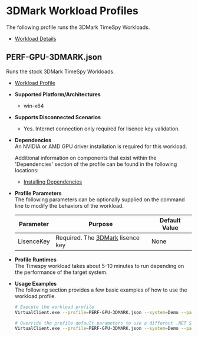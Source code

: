 ﻿# 3DMark Workload Profiles
The following profile runs the 3DMark TimeSpy Workloads.

* [Workload Details](./3DMark.md)  

## PERF-GPU-3DMARK.json
Runs the stock 3DMark TimeSpy Workloads.

* [Workload Profile](https://github.com/microsoft/VirtualClient/blob/main/src/VirtualClient/VirtualClient.Main/profiles/PERF-GPU-3DMARK.json) 

* **Supported Platform/Architectures**
  * win-x64

* **Supports Disconnected Scenarios**  
  * Yes. Internet connection only required for lisence key validation.

* **Dependencies**  
  An NVIDIA or AMD GPU driver installation is required for this workload.

  Additional information on components that exist within the 'Dependencies' section of the profile can be found in the following locations:
  * [Installing Dependencies](https://microsoft.github.io/VirtualClient/docs/category/dependencies/)

* **Profile Parameters**  
  The following parameters can be optionally supplied on the command line to modify the behaviors of the workload.

  | Parameter                 | Purpose                                                           | Default Value |
  |---------------------------|-------------------------------------------------------------------|---------------|
  | LisenceKey           | Required. The [3DMark](https://benchmarks.ul.com/3dmark?_ga=2.106445760.293481338.1681124251-1769566625.1681124251#windows) lisence key| None|

* **Profile Runtimes**  
  The Timespy workload takes about 5-10 minutes to run depending on the performance of the target system.

* **Usage Examples**  
  The following section provides a few basic examples of how to use the workload profile.

  ``` bash
  # Execute the workload profile
  VirtualClient.exe --profile=PERF-GPU-3DMARK.json --system=Demo --packageStore="{BlobConnectionString|SAS Uri}"

  # Override the profile default parameters to use a different .NET SDK version
  VirtualClient.exe --profile=PERF-GPU-3DMARK.json --system=Demo --packageStore="{BlobConnectionString|SAS Uri}"
  ```